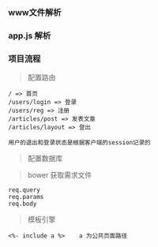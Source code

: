 ### www文件解析


### app.js 解析

### 项目流程

> 配置路由

    / => 首页
    /users/login => 登录
    /users/reg => 注册
    /articles/post => 发表文章
    /articles/layout => 登出

    用户的退出和登录状态是根据客户端的session记录的

> 配置数据库



> bower 获取需求文件

    req.query
    req.params
    req.body

> 模板引擎

    <%- include a %>    a 为公共页面路径

>




